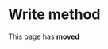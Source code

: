 # Write method

This page has [**moved**](https://lib-docs.delphidabbler.com/Streams/3/API/TPJIStreamWrapper-Write)